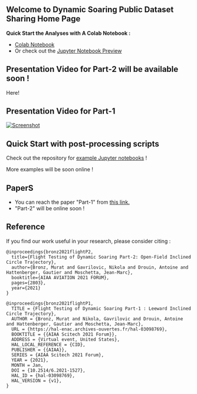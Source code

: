 ## Welcome to Dynamic Soaring Public Dataset Sharing Home Page


**Quick Start the Analyses with A Colab Notebook :**
  + [Colab Notebook](https://colab.research.google.com/github/mrtbrnz/dynamic_soaring/blob/main/notebooks/part_2_analysis.ipynb) 
  + Or check out the [Jupyter Notebook Preview](https://github.com/mrtbrnz/dynamic_soaring/blob/main/notebooks/part_2_analysis.ipynb)


## Presentation Video for Part-2 will be available soon !
Here!


## Presentation Video for Part-1
[![Screenshot](https://img.youtube.com/vi/RhaxZhJiHZ8/hqdefault.jpg)](https://youtu.be/RhaxZhJiHZ8)


## Quick Start with post-processing scripts
Check out the repository for [example Jupyter notebooks](https://github.com/mrtbrnz/dynamic_soaring/tree/main/notebooks) !

More examples will be soon online !



## PaperS
+ You can reach the paper "Part-1" from [this link.](https://hal.archives-ouvertes.fr/hal-03098769)
+ "Part-2" will be online soon !


## Reference
If you find our work useful in your research, please consider citing :
```
@inproceedings{bronz2021flightP2,
  title={Flight Testing of Dynamic Soaring Part-2: Open-Field Inclined Circle Trajectory},
  author={Bronz, Murat and Gavrilovic, Nikola and Drouin, Antoine and Hattenberger, Gautier and Moschetta, Jean-Marc},
  booktitle={AIAA AVIATION 2021 FORUM},
  pages={2803},
  year={2021}
}

@inproceedings{bronz2021flightP1,
  TITLE = {Flight Testing of Dynamic Soaring Part-1 : Leeward Inclined Circle Trajectory},
  AUTHOR = {Bronz, Murat and Nikola, Gavrilovic and Drouin, Antoine and Hattenberger, Gautier and Moschetta, Jean-Marc},
  URL = {https://hal-enac.archives-ouvertes.fr/hal-03098769},
  BOOKTITLE = {{AIAA Scitech 2021 Forum}},
  ADDRESS = {Virtual event, United States},
  HAL_LOCAL_REFERENCE = {CID},
  PUBLISHER = {{AIAA}},
  SERIES = {AIAA Scitech 2021 Forum},
  YEAR = {2021},
  MONTH = Jan,
  DOI = {10.2514/6.2021-1527},
  HAL_ID = {hal-03098769},
  HAL_VERSION = {v1},
}
```


<!-- You can use the [editor on GitHub](https://github.com/mrtbrnz/dynamic_soaring/edit/gh-pages/index.md) to maintain and preview the content for your website in Markdown files.

Whenever you commit to this repository, GitHub Pages will run [Jekyll](https://jekyllrb.com/) to rebuild the pages in your site, from the content in your Markdown files. -->




<!-- ### Markdown

Markdown is a lightweight and easy-to-use syntax for styling your writing. It includes conventions for

```markdown
Syntax highlighted code block

# Header 1
## Header 2
### Header 3

- Bulleted
- List

1. Numbered
2. List

**Bold** and _Italic_ and `Code` text

[Link](url) and ![Image](src)
```

For more details see [GitHub Flavored Markdown](https://guides.github.com/features/mastering-markdown/).

### Jekyll Themes

Your Pages site will use the layout and styles from the Jekyll theme you have selected in your [repository settings](https://github.com/mrtbrnz/dynamic_soaring/settings). The name of this theme is saved in the Jekyll `_config.yml` configuration file.

### Support or Contact

Having trouble with Pages? Check out our [documentation](https://docs.github.com/categories/github-pages-basics/) or [contact support](https://github.com/contact) and we’ll help you sort it out. -->

